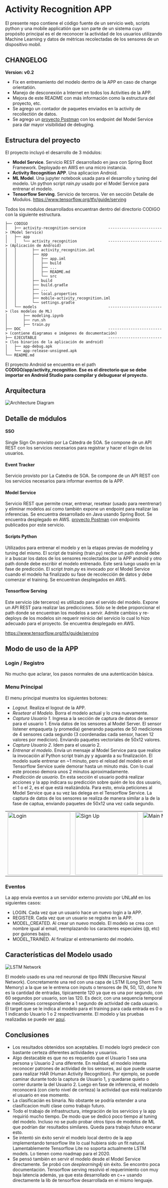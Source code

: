 # Activity Recognition APP

El presente repo contiene el código fuente de un servicio web, scripts python y una mobile applicatión 
que son parte de un sistema cuyo propósito principal es el de reconocer la actividad de los usuarios 
utilizando Machine Learning y datos de métricas recolectadas de los sensores de un dispositivo mobil.


## CHANGELOG
**Version: v0.2**
* Fix en entrenamiento del modelo dentro de la APP en caso de change orientatión.
* Manejo de desconexión a Internet en todos los Activities de la APP. 
* Mejora de este README con más información como la estructura del proyecto, etc.
* Se agrego un contador de paquetes enviados en la activity de recollectión de datos.
* Se agrego un [proyecto Postman](/DOC/model_service.postman_collection.json) con los endpoint del 
Model Service para dar mayor visibilidad de debuging.


## Estructura del proyecto
El proyecto incluyó el desarrollo de 3 módulos:
* **Model Service**. Servicio REST desarrollado en java con Spring Boot Framework. Deployado en AWS en una micro instancia.
* **Activity Recognition APP**. Una aplicacion Android.
* **ML Model**. Una jupyter notebook usada para el desarrollo y tuning del modelo. 
Un python script *rain.py* usado por el Model Service para entrenar el modelo.
* **Tensorflow Serving**. Servicio de terceros. Ver en sección Detalle de Modulos. https://www.tensorflow.org/tfx/guide/serving


Todos los modulos desarrollados encuentran dentro del directorio CODIGO con la siguiente estructura.

    ├── CODIGO
    │   ├── activity-recognition-service          ------------------------> (Model Service)
    │   ├── app
    │   │   └── activity_recognition              ------------------------> (Aplicación de Android)
    │   │       ├── activity_recognition.iml
    │   │       ├── app
    │   │       │   ├── app.iml
    │   │       │   ├── build
    │   │       │   ├── ...
    │   │       │   ├── README.md
    │   │       │   └── src
    │   │       ├── build
    │   │       ├── build.gradle
    │   │       ├── ...
    │   │       ├── local.properties
    │   │       ├── mobile-activity_recognition.iml
    │   │       └── settings.gradle
    │   └── models                                ------------------------> (los modelos de ML)
    │       ├── modeling.ipynb
    │       ├── run.sh
    │       ├── train.py
    ├── DOC                                       ------------------------> (contiene diagramas e imágenes de documentación)
    ├── EJECUTABLE                                ------------------------> (los binarios de la aplicación de android)
    │   ├── app-debug.apk
    │   └── app-release-unsigned.apk
    └── README.md

El proyecto Android se encuentra en el path **CODIGO/app/activity_recognition**. 
**Ese es el directorio que se debe importar en Android Studio para compilar y debuguear el proyecto.**


## Arquitectura

<img alt="Architecture Diagram" style="align:center" src="DOC/activity-recgnition-architecture.png" />

## Detalle de módulos

#### SSO
Single Sign On provisto por La Cátedra de SOA. Se compone de un API REST con los servicios necesarios para registrar y hacer el login de los usuarios.

#### Event Tracker
Servicio provisto por La Catedra de SOA. Se compone de un API REST con los servicios necesarios para informar eventos de la APP.

#### Model Service
Servicio REST que permite crear, entrenar, resetear (usado para reentrenar) y eliminar modelos así como también expone un endpoint para realizar las inferencias.
Se encuentra desarrollado en Java usando Spring Boot.
Se encuentra desplegado en AWS.
[proyecto Postman](/DOC/model_service.postman_collection.json) con endpoints publicados por este servicio.


#### Scripts Python
Utilizados para entrenar el modelo y en la etapas previas de modeling y tuning del mismo. 
El script de training (train.py) recibe un path donde debe ir a buscar los datos de los sensores 
recolectados por la APP android y otro path donde debe escribir el modelo entrenado. Este será luego 
usado en la fase de predicción.
El script *train.py* es invocado por el Model Service cuando el modelo ha finalizado su fase de 
recolección de datos y debe comenzar el training.
Se encuentran desplegados en AWS.


#### Tensorflow Serving 
Este servicio (de terceros) es utilizado para el servido del modelo. 
Expone un API REST para realizar las predicciones. Sólo se le debe proporcionar el path donde se 
encuentran los modelos a servir. Admite cambios y re-deploys de los modelos sin requerir reinicio 
del servicio lo cual lo hizo adecuado para el proyecto. 
Se encuentra desplegado en AWS.

https://www.tensorflow.org/tfx/guide/serving

## Modo de uso de la APP

### Login / Registro
No mucho que aclarar, los pasos normales de una autenticación básica.

### Menu Principal
El menu principal muestra los siguientes botones:
* *Logout*. Realiza el logout de la APP. 
* *Resetear el Modelo*. Borra el modelo actual y lo crea nuevamente. 
* *Captura Usuario 1*. Ingresa a la sección de captura de datos de sensor para el usuario 1. 
Envia datos de los sensores al Model Server. El sensor listener empaqueta (y promedia) generando 
paquetes de 50 mediciones de 4 sensores cada segundo (3 coordenadas cada sensor, hacen 12 valores por medicion). 
Enviando paquetes vectoriales de 50x12 valores.   
* *Captura Usuario 2*. Idem para el usuario 2.
* *Entrenar el modelo*. Envía un mensaje al Model Service para que realice la invocación al Python 
script train.py y aguarda a su finalización. El modelo suele entrenar en ~1 minuto, pero el reload 
del modelo en el Tensorflow Service suele demorar hasta un minuto más. Con lo cual este proceso 
demora unos 2 minutos aproximadamente.
* *Predicción de usuario*. En esta sección el usuario podrá realizar acciones y la app indicara su 
predicción sobre quién de los dos usuario, el 1 o el 2, es el que está realizándola. 
Para esto, envía peticiones al Model Service que a su vez las delega en el Tensorflow Service. 
La captura de datos de los sensores se realiza de manera similar a la de la fase de captua, 
enviando paquetes de 50x12 una vez cada segundo.

<table><tr>
<td><img alt="Login" src="DOC/login.jpeg" width="200"></td>
<td><img alt="Sign Up" src="DOC/signup.jpeg" width="200"></td>
<td><img alt="Main Menu" src="DOC/menu.jpeg" width="200"></td>
<td><img alt="Data Collection" src="DOC/data-collection.jpeg" width="200"></td>
<td><img alt="Inference" src="DOC/inference.jpeg" width="200"></td>
</tr></table>


### Eventos
La app envía eventos a un servidor externo provisto por UNLaM en los siguientes casos:
* LOGIN. Cada vez que un usuario hace un nuevo login a la APP.
* REGISTER. Cada vez que un usuario se registra en la APP.
* MODEL_CREATED. Al crear un nuevo modelo. El modelo se crea con nombre igual al email, reemplazando los caracteres especiales (@, etc) por guiones bajos. 
* MODEL_TRAINED. Al finalizar el entrenamiento del modelo.



## Características del Modelo usado
![LSTM Network](DOC/LSTM.png)

El modelo usado es una red neuronal de tipo RNN (Recursive Neural Network). Concretamente una red 
con una capa de LSTM (Long Short Term Memory) a la que se le entrena con inputs o tensores de (N, 50, 12),
done N es la cantidad de entradas, tipicamente 120 ya que es una por segundo, con 60 segundos por usuario, son las 
120. Es decir, con una sequencia temporal de mediciones correspondiente a 1 segundo de actividad de 
cada usuario. 
El target que se le indica al modelo para el training para cada entrada es 0 o 1 indicando Usuario 
1 o 2 respectivamente. El modelo y las pruebas realizadas se puede ver [aquí](/CODIGO/models/modeling.ipynb). 


## Conclusiones
* Los resultados obtenidos son aceptables. El modelo logró predecir con bastante certeza diferentes actividades y usuarios.
* Algo destacable es que no es requerido que el Usuario 1 sea una persona y Usuario 2 una diferente. En realidad, el modelo intenta reconocer patrones de actividad de 
los sensores, así que puede usarse para realizar HAR (Human Activity Recognition). 
Por ejemplo, se puede caminar durante todo la captura de Usuario 1, y quedarse quieto o correr durante la del Usuario 2. 
Luego en fase de inferencia, el modelo reconocerá (con cierto nivel de certeza) la actividad que está realizando el usuario en ese momento. 
* La clasificacián es binaria. No obstante se podría extender a una clasificacion multi clase como trabajo futuro.
* Todo el trabajo de infrastructura, integración de los servicios y la app requirió mucho tiempo. De modo que 
se dedicó poco tiempo al tuning del modelo. Incluso no se pudo probar otros tipos de modelos de ML que podrían dar resultados similares. 
Queda para trabajo futuro encarar esto.
* Se intentó sin éxito servir el modelo local dentro de la app implementando tensorflow lite
lo cual hubiera sido un fit natural. Lamentablemente Tensorflow Lite no soporta actualmente LSTM models. Lo tienen como roadmap para el 2020.
* Se pensó también en servir el modelo desde el Model Service directamente. Se probó con *deeplearning4j* sin éxito. Se encontro poca documentación. 
Tensorflow serving resolvió el requerimiento con muy baja latencia además, ya que esta desarrollado en c++ usando directamente 
la lib de tensorflow desarrollada en el mismo lenguaje. 




























